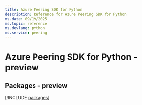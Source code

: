 ```yaml
---
title: Azure Peering SDK for Python
description: Reference for Azure Peering SDK for Python
ms.date: 09/19/2025
ms.topic: reference
ms.devlang: python
ms.service: peering
---
```

# Azure Peering SDK for Python - preview
## Packages - preview
[!INCLUDE [packages](peering-index.md)]
